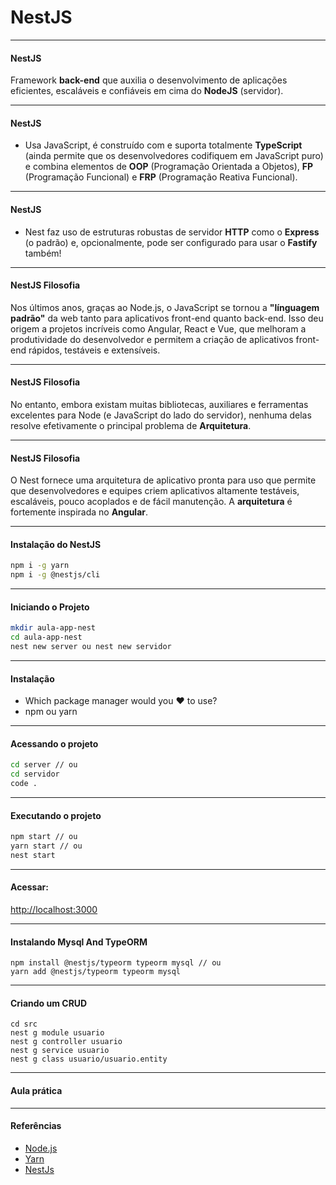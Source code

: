 # NestJS

---

#### NestJS

Framework **back-end** que auxilia o desenvolvimento de aplicações eficientes, escaláveis e confiáveis em cima do **NodeJS** (servidor).

---

#### NestJS

- Usa JavaScript, é construído com e suporta totalmente **TypeScript** (ainda permite que os desenvolvedores codifiquem em JavaScript puro) e combina elementos de **OOP** (Programação Orientada a Objetos), **FP** (Programação Funcional) e **FRP** (Programação Reativa Funcional).

---

#### NestJS

- Nest faz uso de estruturas robustas de servidor **HTTP** como o **Express** (o padrão) e, opcionalmente, pode ser configurado para usar o **Fastify** também!

---

#### NestJS Filosofia

Nos últimos anos, graças ao Node.js, o JavaScript se tornou a **"línguagem padrão"** da web tanto para aplicativos front-end quanto back-end. Isso deu origem a projetos incríveis como Angular, React e Vue, que melhoram a produtividade do desenvolvedor e permitem a criação de aplicativos front-end rápidos, testáveis ​​e extensíveis.

---

#### NestJS Filosofia

No entanto, embora existam muitas bibliotecas, auxiliares e ferramentas excelentes para Node (e JavaScript do lado do servidor), nenhuma delas resolve efetivamente o principal problema de **Arquitetura**.

---

#### NestJS Filosofia

O Nest fornece uma arquitetura de aplicativo pronta para uso que permite que desenvolvedores e equipes criem aplicativos altamente testáveis, escaláveis, pouco acoplados e de fácil manutenção. A **arquitetura** é fortemente inspirada no **Angular**.

---

#### Instalação do NestJS

```bash
npm i -g yarn
npm i -g @nestjs/cli
```

---

#### Iniciando o Projeto

```bash
mkdir aula-app-nest
cd aula-app-nest
nest new server ou nest new servidor
```

---

#### Instalação

- Which package manager would you ❤️ to use?
- npm ou yarn

---

#### Acessando o projeto

```bash
cd server // ou
cd servidor
code .
```

---

#### Executando o projeto

```bash
npm start // ou
yarn start // ou
nest start
```

---

#### Acessar:

[http://localhost:3000](http://localhost:3000)

---

#### Instalando Mysql And TypeORM

```
npm install @nestjs/typeorm typeorm mysql // ou
yarn add @nestjs/typeorm typeorm mysql
```

---

#### Criando um CRUD

```
cd src
nest g module usuario
nest g controller usuario
nest g service usuario
nest g class usuario/usuario.entity
```

---

#### Aula prática

---

#### Referências

- [Node.js](https://nodejs.org/pt-br/about/)
- [Yarn](https://classic.yarnpkg.com/en/)
- [NestJs](https://nestjs.com/)
